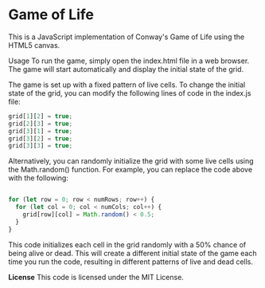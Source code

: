 # Game of Life

This is a JavaScript implementation of Conway's Game of Life using the HTML5 canvas.

Usage
To run the game, simply open the index.html file in a web browser. The game will start automatically and display the initial state of the grid.

The game is set up with a fixed pattern of live cells. To change the initial state of the grid, you can modify the following lines of code in the index.js file:

```js
grid[1][2] = true;
grid[2][3] = true;
grid[3][1] = true;
grid[3][2] = true;
grid[3][3] = true;
```

Alternatively, you can randomly initialize the grid with some live cells using the Math.random() function. For example, you can replace the code above with the following:

```js

for (let row = 0; row < numRows; row++) {
  for (let col = 0; col < numCols; col++) {
    grid[row][col] = Math.random() < 0.5;
  }
} 

```

This code initializes each cell in the grid randomly with a 50% chance of being alive or dead. This will create a different initial state of the game each time you run the code, resulting in different patterns of live and dead cells.

**License**
This code is licensed under the MIT License.
